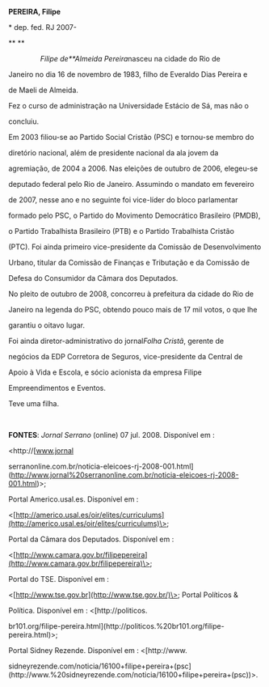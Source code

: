 **PEREIRA, Filipe**



\* dep. fed. RJ 2007-



** **



                *Filipe de**Almeida Pereira*nasceu na cidade do Rio de

Janeiro no dia 16 de novembro de 1983, filho de Everaldo Dias Pereira e

de Maeli de Almeida.



Fez o curso de administração na Universidade Estácio de Sá, mas não o

concluiu.



Em 2003 filiou-se ao Partido Social Cristão (PSC) e tornou-se membro do

diretório nacional, além de presidente nacional da ala jovem da

agremiação, de 2004 a 2006. Nas eleições de outubro de 2006, elegeu-se

deputado federal pelo Rio de Janeiro. Assumindo o mandato em fevereiro

de 2007, nesse ano e no seguinte foi vice-líder do bloco parlamentar

formado pelo PSC, o Partido do Movimento Democrático Brasileiro (PMDB),

o Partido Trabalhista Brasileiro (PTB) e o Partido Trabalhista Cristão

(PTC). Foi ainda primeiro vice-presidente da Comissão de Desenvolvimento

Urbano, titular da Comissão de Finanças e Tributação e da Comissão de

Defesa do Consumidor da Câmara dos Deputados.



No pleito de outubro de 2008, concorreu à prefeitura da cidade do Rio de

Janeiro na legenda do PSC, obtendo pouco mais de 17 mil votos, o que lhe

garantiu o oitavo lugar.



Foi ainda diretor-administrativo do jornal*Folha Cristã*, gerente de

negócios da EDP Corretora de Seguros, vice-presidente da Central de

Apoio à Vida e Escola, e sócio acionista da empresa Filipe

Empreendimentos e Eventos.



Teve uma filha.



 



**FONTES**: *Jornal Serrano* (online) 07 jul. 2008. Disponível em :

\<http://[www.jornal

serranonline.com.br/noticia-eleicoes-rj-2008-001.html](http://www.jornal%20serranonline.com.br/noticia-eleicoes-rj-2008-001.html)\>;

Portal Americo.usal.es. Disponível em :

\<[http://americo.usal.es/oir/elites/curriculums](http://americo.usal.es/oir/elites/curriculums)\>;

Portal da Câmara dos Deputados. Disponível em :

\<[http://www.camara.gov.br/filipepereira](http://www.camara.gov.br/filipepereira)\>;

Portal do TSE. Disponível em :

\<[http://www.tse.gov.br](http://www.tse.gov.br/)\>; Portal Políticos &

Política. Disponível em : \<[http://politicos.

br101.org/filipe-pereira.html](http://politicos.%20br101.org/filipe-pereira.html)\>;

Portal Sidney Rezende. Disponível em : \<[http://www.

sidneyrezende.com/noticia/16100+filipe+pereira+(psc](http://www.%20sidneyrezende.com/noticia/16100+filipe+pereira+(psc))\>.


